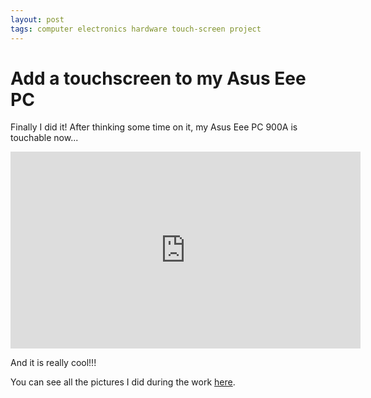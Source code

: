 ```yaml
---
layout: post
tags: computer electronics hardware touch-screen project
---
```


# Add a touchscreen to my Asus Eee PC

Finally I did it! After thinking some time on it, my Asus Eee PC 900A is touchable now...

<iframe id="video" src="https://www.youtube.com/embed/jWWZtiM083c" 
    width="560" 
    height="315"
    frameborder="0" 
    allowfullscreen>
</iframe>

And it is really cool!!! 

You can see all the pictures I did during the work [here](https://get.google.com/albumarchive/101542046887408327725/album/AF1QipOGtrBOVT0Wmqr9JjC4WJSI54hYBnWXBIcajGXU).
